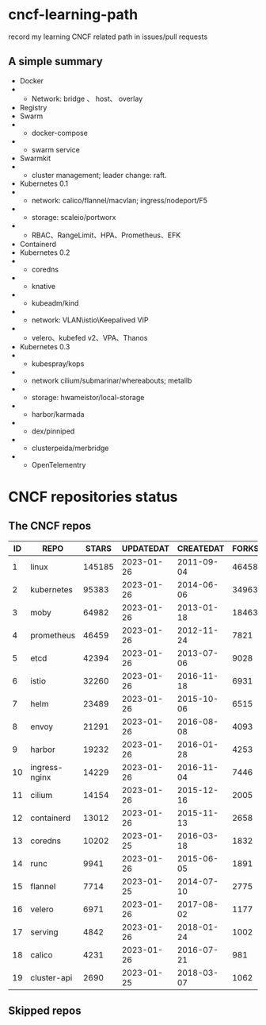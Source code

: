 # cncf-learning-path
record my learning CNCF related path in issues/pull requests

## A simple summary
- Docker
- - Network: bridge 、 host、 overlay
- Registry
- Swarm
- - docker-compose
- - swarm service
- Swarmkit
- - cluster management; leader change: raft.
- Kubernetes 0.1
- - network: calico/flannel/macvlan; ingress/nodeport/F5
- - storage: scaleio/portworx
- - RBAC、RangeLimit、HPA、Prometheus、EFK
- Containerd
- Kubernetes 0.2
- - coredns
- - knative
- - kubeadm/kind
- - network: VLAN\istio\Keepalived VIP
- - velero、kubefed v2、VPA、Thanos
- Kubernetes 0.3
- - kubespray/kops
- - network cilium/submarinar/whereabouts; metallb
- - storage: hwameistor/local-storage
- - harbor/karmada
- - dex/pinniped
- - clusterpeida/merbridge
- - OpenTelementry

# CNCF repositories status
<!--START_SECTION:github_repos-->
## The CNCF repos
| ID |     REPO      | STARS  | UPDATEDAT  | CREATEDAT  | FORKSCOUNT |
|----|---------------|--------|------------|------------|------------|
|  1 | linux         | 145185 | 2023-01-26 | 2011-09-04 |      46458 |
|  2 | kubernetes    |  95383 | 2023-01-26 | 2014-06-06 |      34963 |
|  3 | moby          |  64982 | 2023-01-26 | 2013-01-18 |      18463 |
|  4 | prometheus    |  46459 | 2023-01-26 | 2012-11-24 |       7821 |
|  5 | etcd          |  42394 | 2023-01-26 | 2013-07-06 |       9028 |
|  6 | istio         |  32260 | 2023-01-26 | 2016-11-18 |       6931 |
|  7 | helm          |  23489 | 2023-01-26 | 2015-10-06 |       6515 |
|  8 | envoy         |  21291 | 2023-01-26 | 2016-08-08 |       4093 |
|  9 | harbor        |  19232 | 2023-01-26 | 2016-01-28 |       4253 |
| 10 | ingress-nginx |  14229 | 2023-01-26 | 2016-11-04 |       7446 |
| 11 | cilium        |  14154 | 2023-01-26 | 2015-12-16 |       2005 |
| 12 | containerd    |  13012 | 2023-01-26 | 2015-11-13 |       2658 |
| 13 | coredns       |  10202 | 2023-01-25 | 2016-03-18 |       1832 |
| 14 | runc          |   9941 | 2023-01-26 | 2015-06-05 |       1891 |
| 15 | flannel       |   7714 | 2023-01-25 | 2014-07-10 |       2775 |
| 16 | velero        |   6971 | 2023-01-26 | 2017-08-02 |       1177 |
| 17 | serving       |   4842 | 2023-01-26 | 2018-01-24 |       1002 |
| 18 | calico        |   4231 | 2023-01-26 | 2016-07-21 |        981 |
| 19 | cluster-api   |   2690 | 2023-01-25 | 2018-03-07 |       1062 |



## Skipped repos
<!--END_SECTION:github_repos-->
